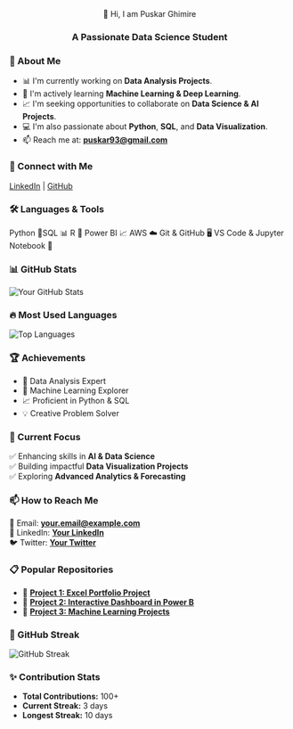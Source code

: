 <div align = "center">
👋 Hi, I am Puskar Ghimire

### A Passionate Data Science Student
</div>

### 🌟 About Me
- 📊 I'm currently working on **Data Analysis Projects**.
- 🤖 I'm actively learning **Machine Learning & Deep Learning**.
- 📈 I'm seeking opportunities to collaborate on **Data Science & AI Projects**.
- 💻 I'm also passionate about **Python**, **SQL**, and **Data Visualization**.
- 📫 Reach me at: **puskar93@gmail.com**




### 🚀 Connect with Me
[LinkedIn](https://www.linkedin.com/in/yourprofile/) | [GitHub](https://github.com/yourprofile)





### 🛠️ Languages & Tools
Python 🐍SQL 📊 R 📘 Power BI 📈 AWS ☁️ Git & GitHub 🖥️ VS Code & Jupyter Notebook 📓





### 📊 GitHub Stats
![Your GitHub Stats](https://github-readme-stats.vercel.app/api?username=iampuskar&show_icons=true&theme=radical)



### 🔥 Most Used Languages
![Top Languages](https://github-readme-stats.vercel.app/api/top-langs/?username=iampuskar&layout=compact&theme=radical)



### 🏆 Achievements
- 🌟 Data Analysis Expert
- 🧠 Machine Learning Explorer
- 📈 Proficient in Python & SQL
- 💡 Creative Problem Solver



### 🎯 Current Focus
✅ Enhancing skills in **AI & Data Science**  
✅ Building impactful **Data Visualization Projects**  
✅ Exploring **Advanced Analytics & Forecasting**  



### 📫 How to Reach Me
📧 Email: **your.email@example.com**  
🔗 LinkedIn: **[Your LinkedIn](https://www.linkedin.com/in/iampuskar/)**  
🐦 Twitter: **[Your Twitter](https://twitter.com/yourhandle/)**  



### 📋 Popular Repositories
- 📂 **[Project 1: Excel Portfolio Project](https://github.com/iampuskar/project1)**
- 📂 **[Project 2: Interactive Dashboard in Power B](https://github.com/iampuskar/project2)**
- 📂 **[Project 3: Machine Learning Projects](https://github.com/iampuskar/project3)**



### 📅 GitHub Streak
![GitHub Streak](https://github-readme-streak-stats.herokuapp.com/?user=iampuskar&theme=radical)



### ✨ Contribution Stats
- **Total Contributions:** 100+  
- **Current Streak:** 3 days  
- **Longest Streak:** 10 days  
